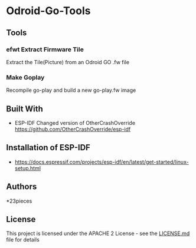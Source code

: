 # Odroid-Go-Tools

## Tools

### efwt Extract Firmware Tile
Extract the Tile(Picture) from an Odroid GO .fw file

### Make Goplay
Recompile go-play and build a new go-play.fw image


## Built With
* ESP-IDF Changed version of OtherCrashOverride https://github.com/OtherCrashOverride/esp-idf

## Installation of ESP-IDF
* https://docs.espressif.com/projects/esp-idf/en/latest/get-started/linux-setup.html

## Authors
*23pieces

## License
This project is licensed under the APACHE 2 License - see the [LICENSE.md](LICENSE.md) file for details
